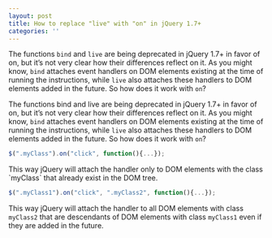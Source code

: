```yaml
---
layout: post
title: How to replace "live" with "on" in jQuery 1.7+
categories: ''
---
```

The functions `bind` and `live` are being deprecated in jQuery 1.7+ in favor of on, but it’s not very clear how their differences reflect on it. As you might know, `bind` attaches event handlers on DOM elements existing at the time of running the instructions, while `live` also attaches these handlers to DOM elements added in the future. So how does it work with `on`?

The functions bind and live are being deprecated in jQuery 1.7+ in favor of on, but it’s not very clear how their differences reflect on it. As you might know, `bind` attaches event handlers on DOM elements existing at the time of running the instructions, while `live` also attaches these handlers to DOM elements added in the future. So how does it work with `on`?

```javascript
$(".myClass").on("click", function(){...});
```

This way jQuery will attach the handler only to DOM elements with the class \`myClass\` that already exist in the DOM tree.

```javascript
$(".myClass1").on("click", ".myClass2", function(){...});
```

This way jQuery will attach the handler to all DOM elements with class `myClass2` that are descendants of DOM elements with class `myClass1` even if they are added in the future.
